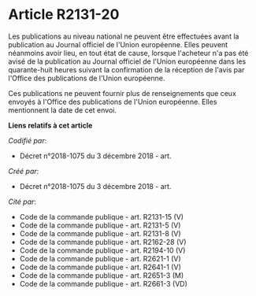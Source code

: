 # Article R2131-20

Les publications au niveau national ne peuvent être effectuées avant la publication au Journal officiel de l'Union
européenne. Elles peuvent néanmoins avoir lieu, en tout état de cause, lorsque l'acheteur n'a pas été avisé de la publication
au Journal officiel de l'Union européenne dans les quarante-huit heures suivant la confirmation de la réception de l'avis par
l'Office des publications de l'Union européenne.

Ces publications ne peuvent fournir plus de renseignements que ceux envoyés à l'Office des publications de l'Union
européenne. Elles mentionnent la date de cet envoi.

**Liens relatifs à cet article**

_Codifié par_:

  - Décret n°2018-1075 du 3 décembre 2018 - art.

_Créé par_:

  - Décret n°2018-1075 du 3 décembre 2018 - art.

_Cité par_:

  - Code de la commande publique - art. R2131-15 (V)
  - Code de la commande publique - art. R2131-5 (V)
  - Code de la commande publique - art. R2131-8 (V)
  - Code de la commande publique - art. R2162-28 (V)
  - Code de la commande publique - art. R2194-10 (V)
  - Code de la commande publique - art. R2621-1 (V)
  - Code de la commande publique - art. R2641-1 (V)
  - Code de la commande publique - art. R2651-3 (M)
  - Code de la commande publique - art. R2661-3 (VD)
